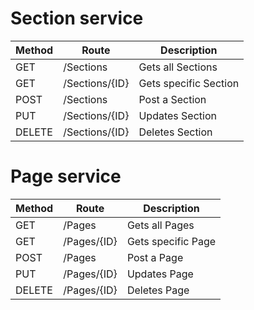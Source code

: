 # Section service

| Method | Route          | Description           |
| -------|----------------| ----------------------|
| GET    | /Sections      | Gets all Sections     |
| GET    | /Sections/{ID} | Gets specific Section |
| POST   | /Sections      | Post a Section        |
| PUT    | /Sections/{ID} | Updates Section       |
| DELETE | /Sections/{ID} | Deletes Section       |

# Page service

| Method | Route       | Description        |
| -------|-------------| -------------------|
| GET    | /Pages      | Gets all Pages     |
| GET    | /Pages/{ID} | Gets specific Page |
| POST   | /Pages      | Post a Page        |
| PUT    | /Pages/{ID} | Updates Page       |
| DELETE | /Pages/{ID} | Deletes Page       |
